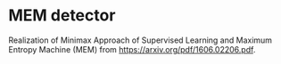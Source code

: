 # MEM detector

Realization of Minimax Approach of Supervised Learning and Maximum Entropy Machine (MEM) from https://arxiv.org/pdf/1606.02206.pdf.
